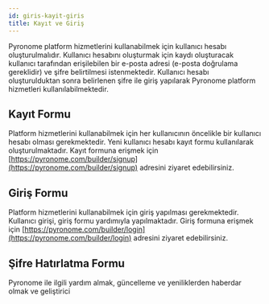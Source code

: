 ```yaml
---
id: giris-kayit-giris
title: Kayıt ve Giriş
---
```


<a id="aHeaderMenuAnchor" data-header-menu="Docs"></a>

Pyronome platform hizmetlerini kullanabilmek için kullanıcı hesabı oluşturulmalıdır. Kullanıcı hesabını oluşturmak için kaydı oluşturacak kullanıcı tarafından erişilebilen bir e-posta adresi (e-posta doğrulama gereklidir) ve şifre belirtilmesi istenmektedir. Kullanıcı hesabı oluşturulduktan sonra belirlenen şifre ile giriş yapılarak Pyronome platform hizmetleri kullanılabilmektedir.

## Kayıt Formu
Platform hizmetlerini kullanabilmek için her kullanıcının öncelikle bir kullanıcı hesabı olması gerekmektedir. Yeni kullanıcı hesabı kayıt formu kullanılarak oluşturulmaktadır. Kayıt formuna erişmek için [https://pyronome.com/builder/signup](https://pyronome.com/builder/signup) adresini ziyaret edebilirsiniz.

## Giriş Formu
Platform hizmetlerini kullanabilmek için giriş yapılması gerekmektedir. Kullanıcı girişi, giriş formu yardımıyla yapılmaktadır. Giriş formuna erişmek için [https://pyronome.com/builder/login](https://pyronome.com/builder/login) adresini ziyaret edebilirsiniz.

## Şifre Hatırlatma Formu
Pyronome ile ilgili yardım almak, güncelleme ve yeniliklerden haberdar olmak ve geliştirici 